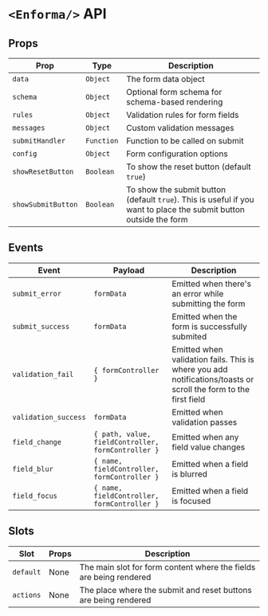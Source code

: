 # `<Enforma/>` API

<TabNav :items="[
{ label: 'Usage', link: '/field-forms/enforma-form' },
{ label: 'API', link: '/field-forms/enforma-form_api' },
{ label: 'FormController API', link: '/field-forms/enforma-form-controller_api' },
]" />

## Props

| Prop               | Type        | Description                                                                                                        |
|--------------------|-------------|--------------------------------------------------------------------------------------------------------------------|
| `data`             | `Object`    | The form data object                                                                                               |
| `schema`           | `Object`    | Optional form schema for schema-based rendering                                                                    |
| `rules`            | `Object`    | Validation rules for form fields                                                                                   |
| `messages`         | `Object`    | Custom validation messages                                                                                         |
| `submitHandler`    | `Function`  | Function to be called on submit                                                                                    |
| `config`           | `Object`    | Form configuration options                                                                                         |
| `showResetButton`  | `Boolean` | To show the reset button (default `true`)                                                                          |
| `showSubmitButton` | `Boolean` | To show the submit button (default `true`). This is useful if you want to place the submit button outside the form |

## Events

| Event                | Payload                                            | Description                                                                                                     |
|----------------------|----------------------------------------------------|-----------------------------------------------------------------------------------------------------------------|
| `submit_error`       | `formData`                                         | Emitted when there's an error while submitting the form                                                         |
| `submit_success`     | `formData`                                         | Emitted when the form is successfully submited                                                                  |
| `validation_fail`   | `{ formController }`                               | Emitted when validation fails. This is where you add notifications/toasts or scroll the form to the first field |
| `validation_success` | `formData`                                         | Emitted when validation passes                                                                                  |
| `field_change`       | `{ path, value, fieldController, formController }` | Emitted when any field value changes                                                                            |
| `field_blur`         | `{ name, fieldController, formController }`        | Emitted when a field is blurred                                                                                 |
| `field_focus`        | `{ name, fieldController, formController }`        | Emitted when a field is focused                                                                                 |

## Slots

| Slot      | Props | Description                                                        |
|-----------|-------|--------------------------------------------------------------------|
| `default` | None | The main slot for form content where the fields are being rendered |
| `actions` | None | The place where the submit and reset buttons are being rendered    |